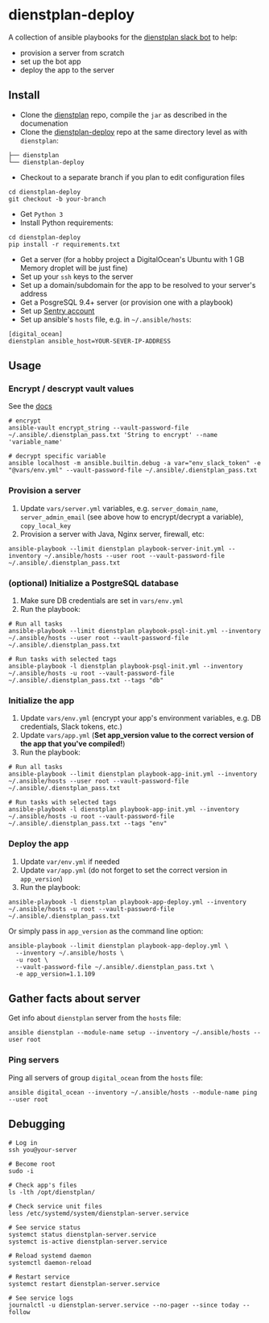 # dienstplan-deploy

A collection of ansible playbooks for the [dienstplan slack bot](https://github.com/pilosus/dienstplan) to help:

- provision a server from scratch
- set up the bot app
- deploy the app to the server

## Install

- Clone the [dienstplan](https://github.com/pilosus/dienstplan) repo, compile the `jar` as described in the documenation
- Clone the [dienstplan-deploy](https://github.com/pilosus/dienstplan-deploy/) repo at the same directory level as with `dienstplan`:

```
├── dienstplan
└── dienstplan-deploy
```
- Checkout to a separate branch if you plan to edit configuration files

```
cd dienstplan-deploy
git checkout -b your-branch
```

- Get `Python 3`
- Install Python requirements:

```
cd dienstplan-deploy
pip install -r requirements.txt
```

- Get a server (for a hobby project a DigitalOcean's Ubuntu with 1 GB Memory droplet will be just fine)
- Set up your `ssh` keys to the server
- Set up a domain/subdomain for the app to be resolved to your server's address
- Get a PosgreSQL 9.4+ server (or provision one with a playbook)
- Set up [Sentry account](https://sentry.io/)
- Set up ansible's `hosts` file, e.g. in `~/.ansible/hosts`:

```
[digital_ocean]
dienstplan ansible_host=YOUR-SEVER-IP-ADDRESS
```

## Usage

### Encrypt / descrypt vault values

See the [docs](https://docs.ansible.com/ansible/latest/user_guide/vault.html)

```
# encrypt
ansible-vault encrypt_string --vault-password-file ~/.ansible/.dienstplan_pass.txt 'String to encrypt' --name 'variable_name'

# decrypt specific variable
ansible localhost -m ansible.builtin.debug -a var="env_slack_token" -e "@vars/env.yml" --vault-password-file ~/.ansible/.dienstplan_pass.txt
```

### Provision a server

1. Update `vars/server.yml` variables, e.g. `server_domain_name`, `server_admin_email` (see above how to encrypt/decrypt a variable), `copy_local_key`
2. Provision a server with Java, Nginx server, firewall, etc:

```
ansible-playbook --limit dienstplan playbook-server-init.yml --inventory ~/.ansible/hosts --user root --vault-password-file ~/.ansible/.dienstplan_pass.txt
```

### (optional) Initialize a PostgreSQL database

1. Make sure DB credentials are set in `vars/env.yml`
2. Run the playbook:

```
# Run all tasks
ansible-playbook --limit dienstplan playbook-psql-init.yml --inventory ~/.ansible/hosts --user root --vault-password-file ~/.ansible/.dienstplan_pass.txt

# Run tasks with selected tags
ansible-playbook -l dienstplan playbook-psql-init.yml --inventory ~/.ansible/hosts -u root --vault-password-file ~/.ansible/.dienstplan_pass.txt --tags "db"
```

### Initialize the app

1. Update `vars/env.yml` (encrypt your app's environment variables, e.g. DB credentials, Slack tokens, etc.)
2. Update `vars/app.yml` (**Set app_version value to the correct version of the app that you've compiled!**)
3. Run the playbook:

```
# Run all tasks
ansible-playbook --limit dienstplan playbook-app-init.yml --inventory ~/.ansible/hosts --user root --vault-password-file ~/.ansible/.dienstplan_pass.txt

# Run tasks with selected tags
ansible-playbook -l dienstplan playbook-app-init.yml --inventory ~/.ansible/hosts -u root --vault-password-file ~/.ansible/.dienstplan_pass.txt --tags "env"
```


### Deploy the app

1. Update `var/env.yml` if needed
2. Update `var/app.yml` (do not forget to set the correct version in `app_version`)
3. Run the playbook:

```
ansible-playbook -l dienstplan playbook-app-deploy.yml --inventory ~/.ansible/hosts -u root --vault-password-file ~/.ansible/.dienstplan_pass.txt
```

Or simply pass in `app_version` as the command line option:

```
ansible-playbook --limit dienstplan playbook-app-deploy.yml \
  --inventory ~/.ansible/hosts \
  -u root \
  --vault-password-file ~/.ansible/.dienstplan_pass.txt \
  -e app_version=1.1.109
```

## Gather facts about server

Get info about `dienstplan` server from the `hosts` file:

```
ansible dienstplan --module-name setup --inventory ~/.ansible/hosts --user root
```

### Ping servers

Ping all servers of group `digital_ocean` from the `hosts` file:

```
ansible digital_ocean --inventory ~/.ansible/hosts --module-name ping --user root
```

## Debugging

```
# Log in
ssh you@your-server

# Become root
sudo -i

# Check app's files
ls -lth /opt/dienstplan/

# Check service unit files
less /etc/systemd/system/dienstplan-server.service

# See service status
systemct status dienstplan-server.service
systemct is-active dienstplan-server.service

# Reload systemd daemon
systemctl daemon-reload

# Restart service
systemct restart dienstplan-server.service

# See service logs
journalctl -u dienstplan-server.service --no-pager --since today --follow
```
